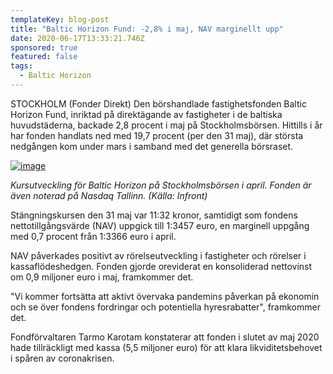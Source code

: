 ```yaml
---
templateKey: blog-post
title: "Baltic Horizon Fund: -2,8% i maj, NAV marginellt upp"
date: 2020-06-17T13:33:21.746Z
sponsored: true
featured: false
tags:
  - Baltic Horizon
---
```



STOCKHOLM (Fonder Direkt) Den börshandlade fastighetsfonden Baltic Horizon Fund, inriktad på direktägande av fastigheter i de baltiska huvudstäderna, backade 2,8 procent i maj på Stockholmsbörsen. Hittills i år har fonden handlats ned med 19,7 procent (per den 31 maj), där största nedgången kom under mars i samband med det generella börsraset.

[![image](https://i.direkt.se/200617/585802401.png)](https://i.direkt.se/200617/585802401.png)

*Kursutveckling för Baltic Horizon på Stockholmsbörsen i april. Fonden är även noterad på Nasdaq Tallinn. (Källa: Infront)*

Stängningskursen den 31 maj var 11:32 kronor, samtidigt som fondens nettotillgångsvärde (NAV) uppgick till 1:3457 euro, en marginell uppgång med 0,7 procent från 1:3366 euro i april.

NAV påverkades positivt av rörelseutveckling i fastigheter och rörelser i kassaflödeshedgen. Fonden gjorde oreviderat en konsoliderad nettovinst om 0,9 miljoner euro i maj, framkommer det.

"Vi kommer fortsätta att aktivt övervaka pandemins påverkan på ekonomin och se över fondens fordringar och potentiella hyresrabatter", framkommer det.

Fondförvaltaren Tarmo Karotam konstaterar att fonden i slutet av maj 2020 hade tillräckligt med kassa (5,5 miljoner euro) för att klara likviditetsbehovet i spåren av coronakrisen.